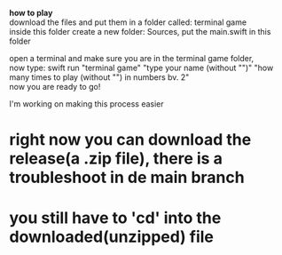 **how to play**  
download the files and put them in a folder called: terminal game  
inside this folder create a new folder: Sources, put the main.swift in this folder  

open a terminal and make sure you are in the terminal game folder,  
now type: swift run "terminal game" "type your name (without "")" "how many times to play (without "") in numbers bv. 2"  
now you are ready to go!  

I'm working on making this process easier  
# right now you can download the release(a .zip file), there is a troubleshoot in de main branch  
# you still have to 'cd' into the downloaded(unzipped) file
